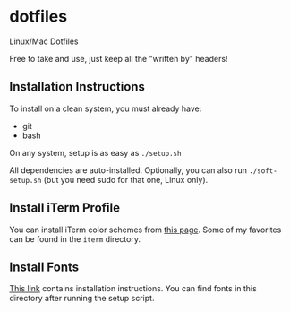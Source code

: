 # dotfiles

Linux/Mac Dotfiles

Free to take and use, just keep all the "written by" headers!

## Installation Instructions

To install on a clean system, you must already have:
* git
* bash

On any system, setup is as easy as 
`./setup.sh`

All dependencies are auto-installed. Optionally, you can also run `./soft-setup.sh` (but you need sudo for that one, Linux only).

## Install iTerm Profile

You can install iTerm color schemes from [this page][2]. Some of my favorites can be found in the `iterm` directory.

## Install Fonts

[This link][3] contains installation instructions. You can find fonts in this directory after running the setup script.

[1]: https://www.iterm2.com/documentation-dynamic-profiles.html
[2]: https://iterm2colorschemes.com/
[3]: https://support.apple.com/en-us/HT201749
